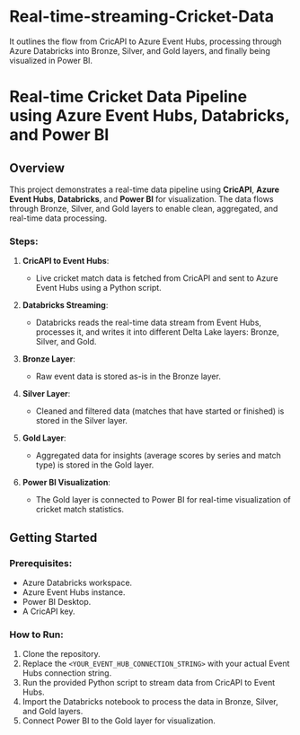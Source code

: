 # Real-time-streaming-Cricket-Data
It outlines the flow from CricAPI to Azure Event Hubs, processing through Azure Databricks into Bronze, Silver, and Gold layers, and finally being visualized in Power BI.
# Real-time Cricket Data Pipeline using Azure Event Hubs, Databricks, and Power BI

## Overview
This project demonstrates a real-time data pipeline using **CricAPI**, **Azure Event Hubs**, **Databricks**, and **Power BI** for visualization. The data flows through Bronze, Silver, and Gold layers to enable clean, aggregated, and real-time data processing.

### Steps:

1. **CricAPI to Event Hubs**:
   - Live cricket match data is fetched from CricAPI and sent to Azure Event Hubs using a Python script.

2. **Databricks Streaming**:
   - Databricks reads the real-time data stream from Event Hubs, processes it, and writes it into different Delta Lake layers: Bronze, Silver, and Gold.

3. **Bronze Layer**:
   - Raw event data is stored as-is in the Bronze layer.

4. **Silver Layer**:
   - Cleaned and filtered data (matches that have started or finished) is stored in the Silver layer.

5. **Gold Layer**:
   - Aggregated data for insights (average scores by series and match type) is stored in the Gold layer.

6. **Power BI Visualization**:
   - The Gold layer is connected to Power BI for real-time visualization of cricket match statistics.

## Getting Started

### Prerequisites:
- Azure Databricks workspace.
- Azure Event Hubs instance.
- Power BI Desktop.
- A CricAPI key.

### How to Run:
1. Clone the repository.
2. Replace the `<YOUR_EVENT_HUB_CONNECTION_STRING>` with your actual Event Hubs connection string.
3. Run the provided Python script to stream data from CricAPI to Event Hubs.
4. Import the Databricks notebook to process the data in Bronze, Silver, and Gold layers.
5. Connect Power BI to the Gold layer for visualization.
